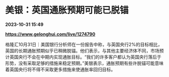 # 美银：英国通胀预期可能已脱锚

**2023-10-31 15:49**

**https://www.gelonghui.com/live/1274790**

格隆汇10月31日｜美国银行分析师在一份报告中称，与英国央行2%的目标相比，英国的长期通胀预期似乎已稍微脱锚。他们表示，与其他主要经济体不同，市场预计英国央行不会在中期内实现通胀目标。“我们的许多客户都认为英国央行落后于形势，没有采取足够的措施来稳定预期。”美银表示，通胀预期有些许脱锚可能意味着英国央行将不得不采取更多措施来使通胀率回归目标。